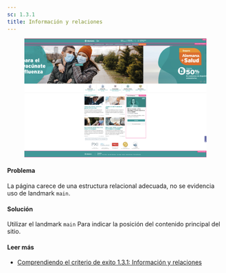 ```yaml
---
sc: 1.3.1
title: Información y relaciones
---
```


<figure>

![alt text](images/landmarks.png) 

</figure>

#### Problema

La página carece de una estructura relacional adecuada, no se evidencia uso de landmark `main`.

#### Solución

Utilizar el landmark `main` Para indicar la posición del contenido principal del sitio.

#### Leer más

- [Comprendiendo el criterio de exito 1.3.1: Información y relaciones](https://www.w3.org/WAI/WCAG21/Understanding/info-and-relationships.html)